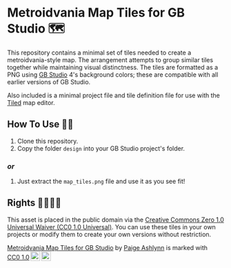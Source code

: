 # Metroidvania Map Tiles for GB Studio 🗺

This repository contains a minimal set of tiles needed to create a metroidvania-style map.
The arrangement attempts to group similar tiles together while maintaining visual distinctness.
The tiles are formatted as a PNG using [GB Studio](https://github.com/chrismaltby/gb-studio/) 4's background colors; these are compatible with all earlier versions of GB Studio.

Also included is a minimal project file and tile definition file for use with the [Tiled](https://www.mapeditor.org/) map editor.

## How To Use 👩‍🔬

1. Clone this repository.
2. Copy the folder `design` into your GB Studio project's folder.

### *or*

1. Just extract the `map_tiles.png` file and use it as you see fit!


## Rights 🏳️‍🌈🏳️‍⚧️

This asset is placed in the public domain via the [Creative Commons Zero 1.0 Universal Waiver (CC0 1.0 Universal)](https://creativecommons.org/publicdomain/zero/1.0/).
You can use these tiles in your own projects or modify them to create your own versions without restriction.

<p xmlns:cc="http://creativecommons.org/ns#" xmlns:dct="http://purl.org/dc/terms/"><a property="dct:title" rel="cc:attributionURL" href="https://mxashlynn.itch.io/gb-studio-metroidvania-map-tiles">Metroidvania Map Tiles for GB Studio</a> by <a rel="cc:attributionURL dct:creator" property="cc:attributionName" href="https://mxashlynn.itch.io/">Paige Ashlynn</a> is marked with <a href="https://creativecommons.org/publicdomain/zero/1.0/?ref=chooser-v1" target="_blank" rel="license noopener noreferrer" style="display:inline-block;">CC0 1.0<img style="height:22px!important;margin-left:3px;vertical-align:text-bottom;" src="https://mirrors.creativecommons.org/presskit/icons/cc.svg?ref=chooser-v1" alt=""><img style="height:22px!important;margin-left:3px;vertical-align:text-bottom;" src="https://mirrors.creativecommons.org/presskit/icons/zero.svg?ref=chooser-v1" alt=""></a></p>
